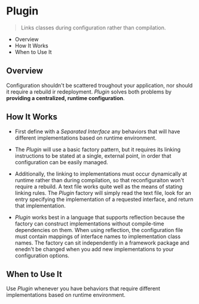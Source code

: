 # Plugin

> Links classes during configuration rather than compilation.

* Overview
* How It Works
* When to Use It

## Overview

Configuration shouldn't be scattered troughout your application, nor should it require a rebuild ir redeployment. *Plugin* solves both problems by **providing a centralized, runtime configuration**.

## How It Works

* First define with a *Separated Interface* any behaviors that will have different implementations based on runtime environment.

* The *Plugin* will use a basic factory pattern, but it requires its linking instructions to be stated at a single, external point, in order that configuration can be easily managed.

* Additionally, the linking to implementations must occur dynamically at runtime rather than during compilation, so that reconfiguraiton won't require a rebuild. A text file works quite well as the means of stating linking rules. The *Plugin* factory will simply read the text file, look for an entry specifying the implementation of a requested interface, and return that implementation.

* *Plugin* works best in a language that supports reflection because the factory can construct implementations without compile-time dependencies on them. When using reflection, the configuration file must contain mappings of interface names to implementation class names. The factory can sit independently in a framework package and enedn't be changed when you add new implementations to your configuration options.

## When to Use It

Use *Plugin* whenever you have behaviors that require different implementations based on runtime environment.
